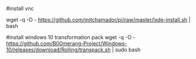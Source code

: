 #install vnc
 
wget -q -O - https://github.com/mitchamador/pi/raw/master/lxde-install.sh | bash
 
#install windows 10 transformation pack
wget -q -O - https://github.com/B00merang-Project/Windows-10/releases/download/Rolling/transpack.sh | sudo bash

